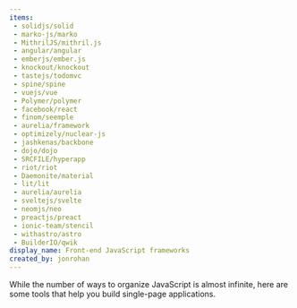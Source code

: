 ```yaml
---
items:
 - solidjs/solid
 - marko-js/marko
 - MithrilJS/mithril.js
 - angular/angular
 - emberjs/ember.js
 - knockout/knockout
 - tastejs/todomvc
 - spine/spine
 - vuejs/vue
 - Polymer/polymer
 - facebook/react
 - finom/seemple
 - aurelia/framework
 - optimizely/nuclear-js
 - jashkenas/backbone
 - dojo/dojo
 - SRCFILE/hyperapp
 - riot/riot
 - Daemonite/material
 - lit/lit
 - aurelia/aurelia
 - sveltejs/svelte
 - neomjs/neo
 - preactjs/preact
 - ionic-team/stencil
 - withastro/astro
 - BuilderIO/qwik
display_name: Front-end JavaScript frameworks
created_by: jonrohan
---
```

While the number of ways to organize JavaScript is almost infinite, here are some tools that help you build single-page applications.
